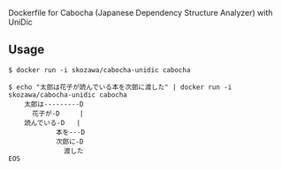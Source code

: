 Dockerfile for Cabocha (Japanese Dependency Structure Analyzer) with UniDic

## Usage
```
$ docker run -i skozawa/cabocha-unidic cabocha
```

```
$ echo "太郎は花子が読んでいる本を次郎に渡した" | docker run -i skozawa/cabocha-unidic cabocha
    太郎は---------D
      花子が-D     |
    読んでいる-D   |
            本を---D
            次郎に-D
              渡した
EOS
```